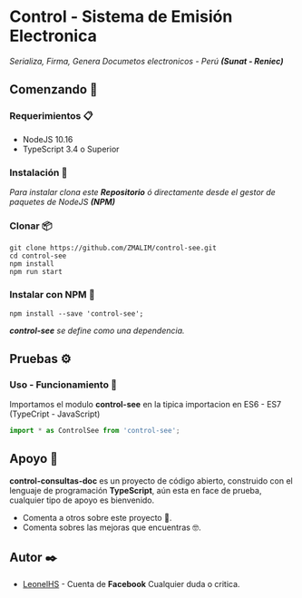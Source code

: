 # Control - Sistema de Emisión Electronica 

_Serializa, Firma, Genera Documetos electronicos - Perú **(Sunat - Reniec)**_
 
 ## Comenzando 🚀

 ### Requerimientos 📋

 - NodeJS 10.16 
 - TypeScript 3.4 o Superior

### Instalación 📖
_Para instalar clona este **Repositorio** ó directamente desde el gestor de paquetes de NodeJS **(NPM)**_

### Clonar 📦
```
git clone https://github.com/ZMALIM/control-see.git
cd control-see
npm install
npm run start
```

### Instalar con NPM 🔧
```
npm install --save 'control-see';
```
_**control-see** se define como una dependencia._

## Pruebas ⚙️

### Uso - Funcionamiento 🔩
Importamos el modulo **control-see** en la tipica importacion en ES6 - ES7 (TypeCript - JavaScript)
``` ts
import * as ControlSee from 'control-see';
```

## Apoyo 🎁
**control-consultas-doc** es un proyecto de código abierto, construido con el lenguaje de programación **TypeScript**, aún esta en face de prueba, cualquier tipo de apoyo es bienvenido.

* Comenta a otros sobre este proyecto 📢.
* Comenta sobres las mejoras que encuentras 🤓.

## Autor ✒️
* [LeonelHS](https://www.facebook.com/Leonel.Hacha.Salazar) - Cuenta de **Facebook** Cualquier duda o critica.

